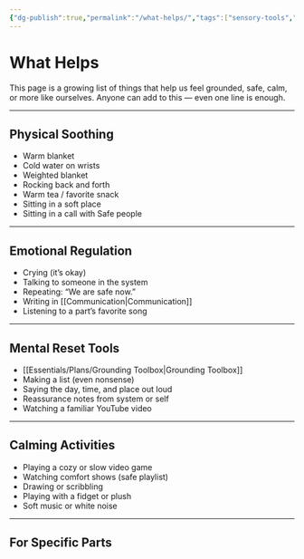 ```yaml
---
{"dg-publish":true,"permalink":"/what-helps/","tags":["sensory-tools","tools","regulate","soothing","triggered"]}
---
```


# What Helps

This page is a growing list of things that help us feel grounded, safe, calm, or more like ourselves. Anyone can add to this — even one line is enough.

---

## Physical Soothing
- Warm blanket
- Cold water on wrists
- Weighted blanket
- Rocking back and forth
- Warm tea / favorite snack
- Sitting in a soft place
- Sitting in a call with Safe people 

---

## Emotional Regulation
- Crying (it’s okay)
- Talking to someone in the system
- Repeating: “We are safe now.”
- Writing in [[Communication\|Communication]]
- Listening to a part’s favorite song

---

## Mental Reset Tools
- [[Essentials/Plans/Grounding Toolbox\|Grounding Toolbox]]
- Making a list (even nonsense)
- Saying the day, time, and place out loud
- Reassurance notes from system or self
- Watching a familiar YouTube video

---

## Calming Activities
- Playing a cozy or slow video game
- Watching comfort shows (safe playlist)
- Drawing or scribbling
- Playing with a fidget or plush
- Soft music or white noise

---

## For Specific Parts

